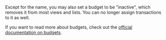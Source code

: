 Except for the name, you may also set a budget to be "inactive", which removes it from most views and lists. You can no longer assign transactions to it as well.

If you want to read more about budgets, check out the [official documentation on budgets](https://docs.firefly-iii.org/concepts/budgets).